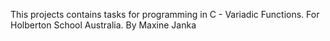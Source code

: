 This projects contains tasks for programming in C - Variadic Functions. For Holberton School Australia. By Maxine Janka
 
